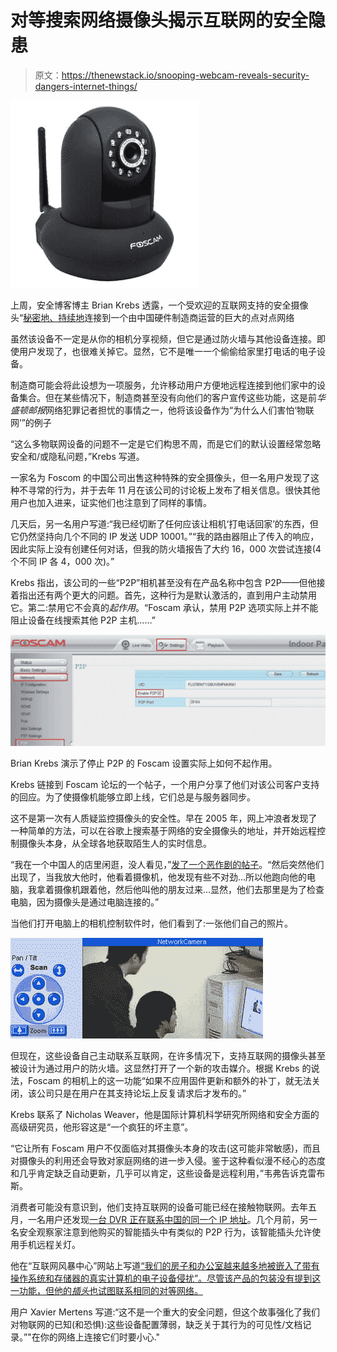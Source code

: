 # 对等搜索网络摄像头揭示互联网的安全隐患

> 原文：<https://thenewstack.io/snooping-webcam-reveals-security-dangers-internet-things/>

![Foscam F8921p](img/5b9f79d7fa086245d76a2efc45cd51d5.png)

上周，安全博客博主 Brian Krebs 透露，一个受欢迎的互联网支持的安全摄像头“[秘密地、持续地](http://krebsonsecurity.com/2016/02/this-is-why-people-fear-the-internet-of-things/)连接到一个由中国硬件制造商运营的巨大的点对点网络

虽然该设备不一定是从你的相机分享视频，但它是通过防火墙与其他设备连接。即使用户发现了，也很难关掉它。显然，它不是唯一一个偷偷给家里打电话的电子设备。

制造商可能会将此设想为一项服务，允许移动用户方便地远程连接到他们家中的设备集合。但在某些情况下，制造商甚至没有向他们的客户宣传这些功能，这是前*华盛顿邮报*网络犯罪记者担忧的事情之一，他将该设备作为“为什么人们害怕‘物联网’”的例子

“这么多物联网设备的问题不一定是它们构思不周，而是它们的默认设置经常忽略安全和/或隐私问题，”Krebs 写道。

一家名为 Foscom 的中国公司出售这种特殊的安全摄像头，但一名用户发现了这种不寻常的行为，并于去年 11 月在该公司的讨论板上发布了相关信息。很快其他用户也加入进来，证实他们也注意到了同样的事情。

几天后，另一名用户写道:“我已经切断了任何应该让相机‘打电话回家’的东西，但它仍然坚持向几个不同的 IP 发送 UDP 10001。”“我的路由器阻止了传入的响应，因此实际上没有创建任何对话，但我的防火墙报告了大约 16，000 次尝试连接(4 个不同 IP 各 4，000 次)。”

Krebs 指出，该公司的一些“P2P”相机甚至没有在产品名称中包含 P2P——但他接着指出还有两个更大的问题。首先，这种行为是默认激活的，直到用户主动禁用它。第二:禁用它不会真的*起作用*。“Foscam 承认，禁用 P2P 选项实际上并不能阻止设备在线搜索其他 P2P 主机……”

[![Brian Krebs demonstrates how the FOSCAM setting to stop P2P doesn't actually work.](img/82b1f7451ac24e04262b0934639d9f2b.png)](http://krebsonsecurity.com/2016/02/this-is-why-people-fear-the-internet-of-things/)

Brian Krebs 演示了停止 P2P 的 Foscam 设置实际上如何不起作用。

Krebs 链接到 Foscam 论坛的一个帖子，一个用户分享了他们对该公司客户支持的回应。为了使摄像机能够立即上线，它们总是与服务器同步。

这不是第一次有人质疑监控摄像头的安全性。早在 2005 年，网上冲浪者发现了一种简单的方法，可以在谷歌上搜索基于网络的安全摄像头的地址，并开始远程控制摄像头本身，从全球各地获取陌生人的实时信息。

“我在一个中国人的店里闲逛，没人看见，”[发了一个恶作剧的帖子](http://www.graffe.com/forums/showthread.php?t=26886&page=5&pp=20)。“然后突然他们出现了，当我放大他时，他看着摄像机，他发现有些不对劲…所以他跑向他的电脑，我拿着摄像机跟着他，然后他叫他的朋友过来…显然，他们去那里是为了检查电脑，因为摄像头是通过电脑连接的。”

当他们打开电脑上的相机控制软件时，他们看到了:一张他们自己的照片。

![Footage from breached wW\eb-enabled security camera](img/8817e2f0db6b3681f2372f2cb36525b5.png)

但现在，这些设备自己主动联系互联网，在许多情况下，支持互联网的摄像头甚至被设计为通过用户的防火墙。这显然打开了一个新的攻击媒介。根据 Krebs 的说法，Foscam 的相机上的这一功能“如果不应用固件更新和额外的补丁，就无法关闭，该公司只是在用户在其支持论坛上反复请求后才发布的。”

Krebs 联系了 Nicholas Weaver，他是国际计算机科学研究所网络和安全方面的高级研究员，他形容这是“一个疯狂的坏主意”。

“它让所有 Foscam 用户不仅面临对其摄像头本身的攻击(这可能非常敏感)，而且对摄像头的利用还会导致对家庭网络的进一步入侵。鉴于这种看似漫不经心的态度和几乎肯定缺乏自动更新，几乎可以肯定，这些设备是远程利用，”韦弗告诉克雷布斯。

消费者可能没有意识到，他们支持互联网的设备可能已经在接触物联网。去年五月，一名用户还发现[一台 DVR 正在联系中国的同一个 IP 地址](https://thecomputerperson.wordpress.com/2015/05/03/compromised-or-suspicious-swann-dvr-traffic/)。几个月前，另一名安全观察家注意到他购买的智能插头中有类似的 P2P 行为，该智能插头允许使用手机远程关灯。

他在“互联网风暴中心”网站上写道[“我们的房子和办公室越来越多地被嵌入了带有操作系统和存储器的真实计算机的电子设备侵扰”。尽管该产品的包装没有提到这一功能，但他的*插头*也试图联系相同的对等网络。](https://isc.sans.edu/diary/IoT%3A+The+Rise+of+the+Machines+%28Guest+Diary%29/19173)

用户 Xavier Mertens 写道:“这不是一个重大的安全问题，但这个故事强化了我们对物联网的已知(和恐惧):这些设备配置薄弱，缺乏关于其行为的可见性/文档记录。”"在你的网络上连接它们时要小心."

<svg xmlns:xlink="http://www.w3.org/1999/xlink" viewBox="0 0 68 31" version="1.1"><title>Group</title> <desc>Created with Sketch.</desc></svg>